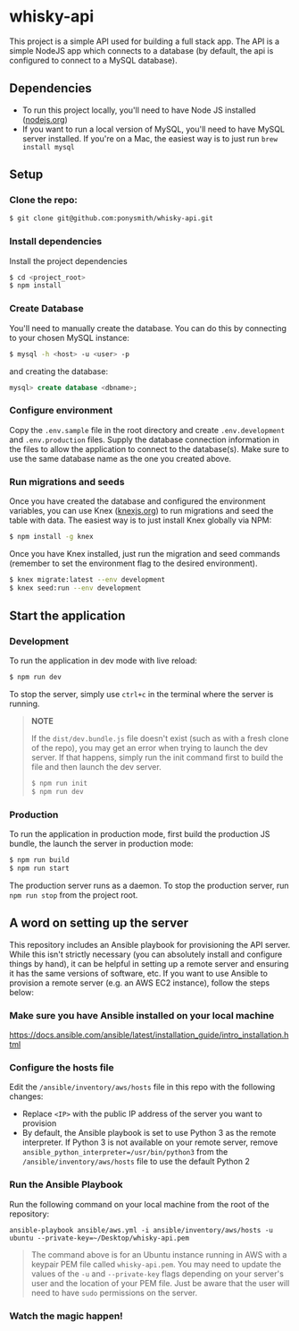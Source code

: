 # whisky-api
This project is a simple API used for building a full stack app. The API is a simple NodeJS app which connects to a database (by default, the api is configured to connect to a MySQL database).

## Dependencies

* To run this project locally, you'll need to have Node JS installed ([nodejs.org](nodejs.org))
* If you want to run a local version of MySQL, you'll need to have MySQL server installed. If you're on a Mac, the easiest way is to just run `brew install mysql`

## Setup

### Clone the repo:
```bash
$ git clone git@github.com:ponysmith/whisky-api.git
```

### Install dependencies

Install the project dependencies
```bash
$ cd <project_root>
$ npm install
```


### Create Database
You'll need to manually create the database. You can do this by connecting to your chosen MySQL instance:
```bash
$ mysql -h <host> -u <user> -p
```

and creating the database:
```sql
mysql> create database <dbname>;
```

### Configure environment
Copy the `.env.sample` file in the root directory and create `.env.development` and `.env.production` files. Supply the database connection information in the files to allow the application to connect to the database(s). Make sure to use the same database name as the one you created above.

### Run migrations and seeds
Once you have created the database and configured the environment variables, you can use Knex ([knexjs.org](knexjs.org)) to run migrations and seed the table with data. The easiest way is to just install Knex globally via NPM:

```bash
$ npm install -g knex
```

Once you have Knex installed, just run the migration and seed commands (remember to set the environment flag to the desired environment).

```bash
$ knex migrate:latest --env development
$ knex seed:run --env development
```

## Start the application

### Development 

To run the application in dev mode with live reload:
```bash
$ npm run dev
```
To stop the server, simply use `ctrl+c` in the terminal where the server is running.

> **NOTE**
>
> If the `dist/dev.bundle.js` file doesn't exist (such as with a fresh clone of the repo), you may get an error when trying to launch the dev server. If that happens, simply run the init command first to build the file and then launch the dev server.
> ```bash
> $ npm run init
> $ npm run dev
> ```

### Production
To run the application in production mode, first build the production JS bundle, the launch the server in production mode:

```bash
$ npm run build
$ npm run start
```
The production server runs as a daemon. To stop the production server, run `npm run stop` from the project root.


## A word on setting up the server

This repository includes an Ansible playbook for provisioning the API server. While this isn't strictly necessary (you can absolutely install and configure things by hand), it can be helpful in setting up a remote server and ensuring it has the same versions of software, etc. If you want to use Ansible to provision a remote server (e.g. an AWS EC2 instance), follow the steps below:

### Make sure you have Ansible installed on your local machine
https://docs.ansible.com/ansible/latest/installation_guide/intro_installation.html

### Configure the hosts file
Edit the `/ansible/inventory/aws/hosts` file in this repo with the following changes:
* Replace `<IP>` with the public IP address of the server you want to provision
* By default, the Ansible playbook is set to use Python 3 as the remote interpreter. If Python 3 is not available on your remote server, remove `ansible_python_interpreter=/usr/bin/python3` from the `/ansible/inventory/aws/hosts` file to use the default Python 2

### Run the Ansible Playbook
Run the following command on your local machine from the root of the repository:
```
ansible-playbook ansible/aws.yml -i ansible/inventory/aws/hosts -u ubuntu --private-key=~/Desktop/whisky-api.pem
```

> The command above is for an Ubuntu instance running in AWS with a keypair PEM file called `whisky-api.pem`. You may need to update the values of the `-u` and `--private-key` flags depending on your server's user and the location of your PEM file. Just be aware that the user will need to have `sudo` permissions on the server.

### Watch the magic happen!